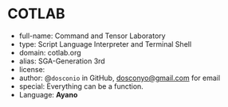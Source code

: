 # COTLAB

- full-name: Command and Tensor Laboratory
- type: Script Language Interpreter and Terminal Shell
- domain: cotlab.org
- alias: SGA-Generation 3rd
- license: 
- author: @`dosconio` in GitHub, dosconyo@gmail.com for email 
- special: Everything can be a function.
- Language: **Ayano**





